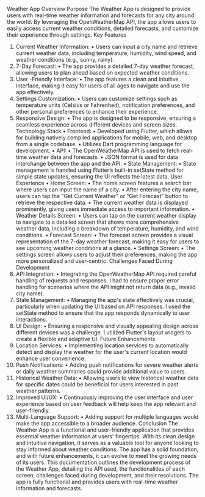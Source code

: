 Weather App Overview
Purpose
The Weather App is designed to provide users with real-time weather information and forecasts for any city around the world. By leveraging the OpenWeatherMap API, the app allows users to easily access current weather conditions, detailed forecasts, and customize their experience through settings.
Key Features
1.	Current Weather Information:
•	Users can input a city name and retrieve current weather data, including temperature, humidity, wind speed, and weather conditions (e.g., sunny, rainy).
2.	7-Day Forecast:
•	The app provides a detailed 7-day weather forecast, allowing users to plan ahead based on expected weather conditions.
3.	User -Friendly Interface:
•	The app features a clean and intuitive interface, making it easy for users of all ages to navigate and use the app effectively.
4.	Settings Customization:
•	Users can customize settings such as temperature units (Celsius or Fahrenheit), notification preferences, and other personal preferences to enhance their experience.
5.	Responsive Design:
•	The app is designed to be responsive, ensuring a seamless experience across different devices and screen sizes.
Technology Stack
•	Frontend:
•	Developed using Flutter, which allows for building natively compiled applications for mobile, web, and desktop from a single codebase.
•	Utilizes Dart programming language for development.
•	API:
•	The OpenWeatherMap API is used to fetch real-time weather data and forecasts.
•	JSON format is used for data interchange between the app and the API.
•	State Management:
•	State management is handled using Flutter’s built-in setState method for simple state updates, ensuring the UI reflects the latest data.
User Experience
•	Home Screen:
•	The home screen features a search bar where users can input the name of a city.
•	After entering the city name, users can tap the "Get Current Weather" or "Get Forecast" button to retrieve the respective data.
•	The current weather data is displayed prominently, giving users immediate access to important information.
•	Weather Details Screen:
•	Users can tap on the current weather display to navigate to a detailed screen that shows more comprehensive weather data, including a breakdown of temperature, humidity, and wind conditions.
•	Forecast Screen:
•	The forecast screen provides a visual representation of the 7-day weather forecast, making it easy for users to see upcoming weather conditions at a glance.
•	Settings Screen:
•	The settings screen allows users to adjust their preferences, making the app more personalized and user-centric.
Challenges Faced During Development
1.	API Integration:
•	Integrating the OpenWeatherMap API required careful handling of requests and responses. I had to ensure proper error handling for scenarios where the API might not return data (e.g., invalid city name).
2.	State Management:
•	Managing the app's state effectively was crucial, particularly when updating the UI based on API responses. I used the setState method to ensure that the app responds dynamically to user interactions.
3.	UI Design:
•	Ensuring a responsive and visually appealing design across different devices was a challenge. I utilized Flutter's layout widgets to create a flexible and adaptive UI.
Future Enhancements
1.	Location Services:
•	Implementing location services to automatically detect and display the weather for the user's current location would enhance user convenience.
2.	Push Notifications:
•	Adding push notifications for severe weather alerts or daily weather summaries could provide additional value to users.
3.	Historical Weather Data:
•	Allowing users to view historical weather data for specific dates could be beneficial for users interested in past weather patterns.
4.	Improved UI/UX:
•	Continuously improving the user interface and user experience based on user feedback will help keep the app relevant and user-friendly.
5.	Multi-Language Support:
•	Adding support for multiple languages would make the app accessible to a broader audience.
Conclusion
The Weather App is a functional and user-friendly application that provides essential weather information at users' fingertips. With its clean design and intuitive navigation, it serves as a valuable tool for anyone looking to stay informed about weather conditions. The app has a solid foundation, and with future enhancements, it can evolve to meet the growing needs of its users.
This documentation outlines the development process of the Weather App, detailing the API used, the functionalities of each screen, challenges faced during development, and their resolutions. The app is fully functional and provides users with real-time weather information and forecasts.
 
